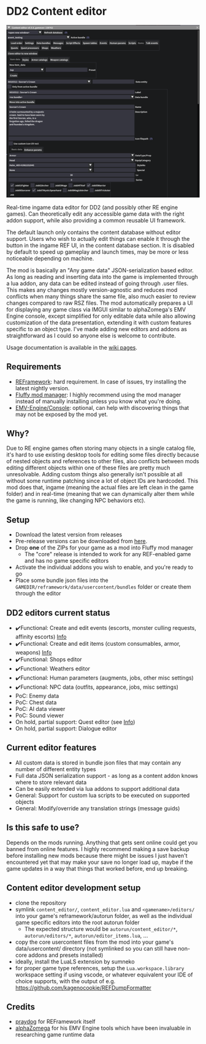 # DD2 Content editor
![editor](editor.png)

Real-time ingame data editor for DD2 (and possibly other RE engine games). Can theoretically edit any accessible game data with the right addon support, while also providing a common reusable UI framework.

The default launch only contains the content database without editor support. Users who wish to actually edit things can enable it through the button in the ingame REF UI, in the content database section. It is disabled by default to speed up gameplay and launch times, may be more or less noticeable depending on machine.

The mod is basically an "Any game data" JSON-serialization based editor. As long as reading and inserting data into the game is implemented through a lua addon, any data can be edited instead of going through .user files. This makes any changes mostly version-agnostic and reduces mod conflicts when many things share the same file, also much easier to review changes compared to raw RSZ files. The mod automatically prepares a UI for displaying any game class via IMGUI similar to alphaZomega's EMV Engine console, except simplified for only editable data while also allowing customization of the data presentation, extending it with custom features specific to an object type. I've made adding new editors and addons as straightforward as I could so anyone else is welcome to contribute.

Usage documentation is available in the [wiki pages](https://github.com/kagenocookie/dd2-content-editor/wiki).

## Requirements
- [REFramework](https://github.com/praydog/REFramework): hard requirement. In case of issues, try installing the latest nightly version.
- [Fluffy mod manager](https://www.fluffyquack.com/): I highly recommend using the mod manager instead of manually installing unless you know what you're doing.
- [EMV-Engine/Console](https://github.com/alphazolam/EMV-Engine): optional, can help with discovering things that may not be exposed by the mod yet.

## Why?
Due to RE engine games often storing many objects in a single catalog file, it's hard to use existing desktop tools for editing some files directly because of nested objects and references to other files, also conflicts between mods editing different objects within one of these files are pretty much unresolvable. Adding custom things also generally isn't possible at all without some runtime patching since a lot of object IDs are hardcoded. This mod does that, ingame (meaning the actual files are left clean in the game folder) and in real-time (meaning that we can dynamically alter them while the game is running, like changing NPC behaviors etc).

## Setup
- Download the latest version from releases
- Pre-release versions can be downloaded from [here](https://github.com/kagenocookie/dd2-content-editor/actions).
- Drop __one__ of the ZIPs for your game as a mod into Fluffy mod manager
    - The "core" release is intended to work for any REF-enabled game and has no game specific editors
- Activate the individual addons you wish to enable, and you're ready to go
- Place some bundle json files into the `GAMEDIR/reframework/data/usercontent/bundles` folder or create them through the editor

## DD2 editors current status
- ✔️Functional: Create and edit events (escorts, monster culling requests, affinity escorts) [Info](https://github.com/kagenocookie/dd2-content-editor/wiki/Events)
- ✔️Functional: Create and edit items (custom consumables, armor, weapons) [Info](https://github.com/kagenocookie/dd2-content-editor/wiki/Items)
- ✔️Functional: Shops editor
- ✔️Functional: Weathers editor
- ✔️Functional: Human parameters (augments, jobs, other misc settings)
- ✔️Functional: NPC data (outfits, appearance, jobs, misc settings)
- PoC: Enemy data
- PoC: Chest data
- PoC: AI data viewer
- PoC: Sound viewer
- On hold, partial support: Quest editor (see [Info](https://github.com/kagenocookie/dd2-content-editor/wiki/Quests))
- On hold, partial support: Dialogue editor

## Current editor features
- All custom data is stored in bundle json files that may contain any number of different entity types
- Full data JSON serialization support - as long as a content addon knows where to store relevant data
- Can be easily extended via lua addons to support additional data
- General: Support for custom lua scripts to be executed on supported objects
- General: Modify/override any translation strings (message guids)

## Is this safe to use?
Depends on the mods running. Anything that gets sent online could get you banned from online features. I highly recommend making a save backup before installing new mods because there might be issues I just haven't encountered yet that may make your save no longer load up, maybe if the game updates in a way that things that worked before, end up breaking.

## Content editor development setup
- clone the repository
- symlink `content_editor/`, `content_editor.lua` and `<gamename>/editors/` into your game's reframework/autorun folder, as well as the individual game specific editors into the root autorun folder
    - The expected structure would be `autorun/content_editor/*`, `autorun/editors/*`, `autorun/editor_items.lua`, ...
- copy the core usercontent files from the mod into your game's data/usercontent/ directory (not symlinked so you can still have non-core addons and presets installed)
- ideally, install the LuaLS extension by sumneko
- for proper game type references, setup the `Lua.workspace.library` workspace setting if using vscode, or whatever equivalent your IDE of choice supports, with the output of e.g. https://github.com/kagenocookie/REFDumpFormatter

## Credits
- [praydog](https://github.com/praydog/REFramework) for REFramework itself
- [alphaZomega](https://github.com/alphazolam) for his EMV Engine tools which have been invaluable in researching game runtime data
